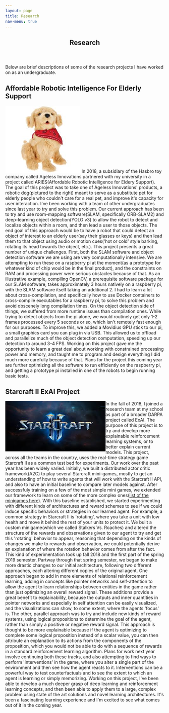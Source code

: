 ```yaml
---
layout: page
title: Research
nav-menu: true
---
```


<section id="one">
<div class="inner">
  <header class="major">
    <h1>Research</h1>
  </header>
  <p>Below are brief descriptions of some of the research projects I have worked on as an undergraduate.</p>
  </div>
  <div class="inner">
    <h2>Affordable Robotic Intelligence For Elderly Support</h2>
        <p>
        <img class="imbox" src="/assets/images/hasbro_pet.jpeg" alt="One of Hasbro's Joy For All Companion Pets">
        In 2018, a subsidiary of the Hasbro toy company called Ageless Innovations
        partnered with my university in a project called ARIES(Affordable Robotic
        Intelligence for Eldery Support). The goal of this project was to take one
        of Ageless Innovations' products, a robotic dog(pictured to the right) meant to serve as a substitute
        pet for elderly people who couldn't care for a real pet, and improve it's
        capacity for user interaction. I've been working with a team of other undergraduates since last
        year to try and solve this problem. Our current approach has been to try and use room-mapping
        software(SLAM, specifically ORB-SLAM2) and deep-learning object detection(YOLO v3) to
        allow the robot to detect and localize objects within a room, and then lead a user to those
        objects. The end goal of this approach would be to have a robot that could detect an object of
        interest to an elderly user(say their glasses or keys) and then lead them to that object
        using audio or motion cues('hot or cold' style barking, rotating its head towards the object, etc.).
        This project presents a great number of unique challenges. First, both the SLAM software and object
        detection software we are using are very computationally intensive. We are attempting to run these on a raspberry pi at the moment(as a prototype for whatever kind of chip would be in the final product), and
        the constraints on RAM and processing power were serious obstacles because of that. As an illustrative
        example, compiling OpenCV, a prerequisite software package for our SLAM software, takes approximately
        3 hours natively on a raspberry pi, with the SLAM software itself taking an additional 2. I had to learn a lot about cross-compilation, and specifically how to use Docker containers to cross-compile executables for a raspberry pi, to solve this problem and avoid obscenely long compilation times. On the object detection side of things, we suffered from more runtime issues than compilation ones. While trying to detect objects from
        the pi alone, we would routinely get only 1-2 frames processed every 5 seconds or so, which isn't remotely fast enough for our purposes. To improve this, we added a Movidius GPU stick to our pi, a small graphics card you can plug in via USB. This allowed us to offload and parallelize much of the object detection computation, speeding up our detection to around 3-4 FPS. Working on this project gave me the opportunity to learn a great deal about working with constrained processing power and memory, and taught me to program and design everything I did much more carefully because of that. Plans for the project this coming year are further optimizing all the software to run efficiently on the raspberry pi, and getting a prototype pi installed in one of the robots to begin running basic tests.
        </p>
  </div>
</section>

<section id="two">
  <div class="inner">
  <h2>Starcraft II ExAI Project</h2>
  <p>
  <img class="imbox" src="/assets/images/SC2Logo.jpeg" alt="Starcraft II Logo" style="float:left">
  In the fall of 2018, I joined a research team at my school as part of a broader DARPA project called ExAI. The purpose of this project is to try and develop
  more explainable reinforcement learning systems, or to better explain current models. This project, across all the teams in the country,
  uses the real-time strategy game Starcraft II as a common test bed for experiments. Our work over the past year has been widely varied.
  Initially, we built a distributed actor critic framework(A2C) to play several Starcraft mini-games, mostly to get an understanding of how to write
  agents that will work with the Starcraft II API, and also to have an initial baseline to compare later models against. After successfuly training on a
  few of the most simple mini games, we extended our framework to learn on some of the more complex ones(<a href="https://github.com/deepmind/pysc2/blob/master/docs/mini_games.md">list of the minigames here</a>). With this baseline established, we started experimenting with different kinds of architectures and reward schemes to
  see if we could induce specific behaviors or strategies in our learned agent. For example, a common strategy in Starcraft II is 'rotating', where you take a unit
  with low health and move it behind the rest of your units to protect it. We built a custom minigame(which we called Stalkers Vs. Roaches)
  and altered the structure of the rewards and observations given to our agent to try and get this 'rotating' behavior to appear, reasoning that depending on the
  kinds of changes we make to rewards and observation, we could potentially derive an explanation of where the rotation behavior comes from after the fact. This kind
  of experimentation took up fall 2018 and the first part of the spring 2019 semester. Partway through that spring semester, we began to make more drastic changes to
  our initial architecture, following two different approaches, each altering different copies of the original agent. One approach began to add in more elements of
  relational reinforcement learning, adding in concepts like pointer networks and self-attention to allow the agent to learn relationships between entities in
  the game rather than just optimizing an overall reward signal. These additions provide a great benefit to explainability, because the outputs and inner quantities
  in pointer networks and especially in self attention can be easily visualized, and the visualizations can show, to some extent, where the agents 'focus' is. The other,
  parallel approach was to try and include new kinds of reward systems, using logical propositions to determine the goal of the agent, rather than simply a positive or
  negative reward signal. This approach is thought to be more explainable because if the agent is optimizing to complete some logical proposition instead of a scalar
  value, you can then attribute an explanation to its actions from the components of the proposition, which you would not be able to do with a sequence of rewards in a standard reinforcement learning algorithm. Plans for work next year involve continuing both these tracks, and also attempting to find ways to perform 'interventions'
  in the game, where you alter a single part of the environment and then see how the agent reacts to it. Interventions can be a powerful way to test counterfactuals
  and to see the extent to which an agent is learning or simply memorizing. Working on this project, I've been able to develop a much deeper grasp of deep learning
  and reinforcement learning concepts, and then been able to apply them to a large, complex problem using state of the art solutions and novel learning architectures.
  It's been a fascinating learning experience and I'm excited to see what comes out of it in the coming year.
  </p>
</div>
</section>
